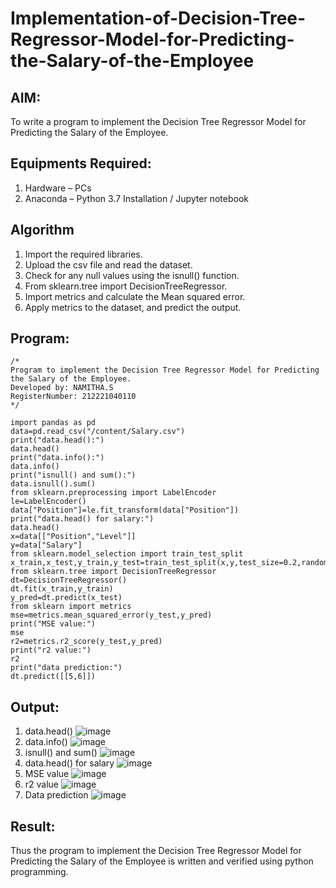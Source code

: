 # Implementation-of-Decision-Tree-Regressor-Model-for-Predicting-the-Salary-of-the-Employee

## AIM:
To write a program to implement the Decision Tree Regressor Model for Predicting the Salary of the Employee.

## Equipments Required:
1. Hardware – PCs
2. Anaconda – Python 3.7 Installation / Jupyter notebook

## Algorithm
1. Import the required libraries.
2. Upload the csv file and read the dataset.
3. Check for any null values using the isnull() function.
4. From sklearn.tree import DecisionTreeRegressor.
5. Import metrics and calculate the Mean squared error.
6. Apply metrics to the dataset, and predict the output.

## Program:
```
/*
Program to implement the Decision Tree Regressor Model for Predicting the Salary of the Employee.
Developed by: NAMITHA.S
RegisterNumber: 212221040110 
*/
```
```
import pandas as pd
data=pd.read_csv("/content/Salary.csv")
print("data.head():")
data.head()
print("data.info():")
data.info()
print("isnull() and sum():")
data.isnull().sum()
from sklearn.preprocessing import LabelEncoder
le=LabelEncoder()
data["Position"]=le.fit_transform(data["Position"])
print("data.head() for salary:")
data.head()
x=data[["Position","Level"]]
y=data["Salary"]
from sklearn.model_selection import train_test_split
x_train,x_test,y_train,y_test=train_test_split(x,y,test_size=0.2,random_state=2)
from sklearn.tree import DecisionTreeRegressor
dt=DecisionTreeRegressor()
dt.fit(x_train,y_train)
y_pred=dt.predict(x_test)
from sklearn import metrics
mse=metrics.mean_squared_error(y_test,y_pred)
print("MSE value:")
mse
r2=metrics.r2_score(y_test,y_pred)
print("r2 value:")
r2
print("data prediction:")
dt.predict([[5,6]])
```

## Output:
1. data.head()
![image](https://github.com/Jai-Pradhiksha/Implementation-of-Decision-Tree-Regressor-Model-for-Predicting-the-Salary-of-the-Employee/assets/100289733/71bc786f-650b-459a-b442-5a86de97a1e4)
2. data.info()
   ![image](https://github.com/Jai-Pradhiksha/Implementation-of-Decision-Tree-Regressor-Model-for-Predicting-the-Salary-of-the-Employee/assets/100289733/90a6bcc0-a652-4fd5-a9c4-e5305c56a2dc)
3. isnull() and sum()
   ![image](https://github.com/Jai-Pradhiksha/Implementation-of-Decision-Tree-Regressor-Model-for-Predicting-the-Salary-of-the-Employee/assets/100289733/bfe2fc8f-51e4-4140-9fc0-265fa0af93cb)
4. data.head() for salary
   ![image](https://github.com/Jai-Pradhiksha/Implementation-of-Decision-Tree-Regressor-Model-for-Predicting-the-Salary-of-the-Employee/assets/100289733/f6371e23-6aab-46cf-99b3-0a5f5a217b75)
5. MSE value
   ![image](https://github.com/Jai-Pradhiksha/Implementation-of-Decision-Tree-Regressor-Model-for-Predicting-the-Salary-of-the-Employee/assets/100289733/00578d8b-6065-415b-976d-38219fcb2fe3)
6. r2 value
   ![image](https://github.com/Jai-Pradhiksha/Implementation-of-Decision-Tree-Regressor-Model-for-Predicting-the-Salary-of-the-Employee/assets/100289733/ce5bd277-4caa-40f5-8a29-d9793c577b6e)
7. Data prediction
   ![image](https://github.com/Jai-Pradhiksha/Implementation-of-Decision-Tree-Regressor-Model-for-Predicting-the-Salary-of-the-Employee/assets/100289733/627e1674-1479-492d-b845-a79c9fd498e2)

## Result:
Thus the program to implement the Decision Tree Regressor Model for Predicting the Salary of the Employee is written and verified using python programming.
